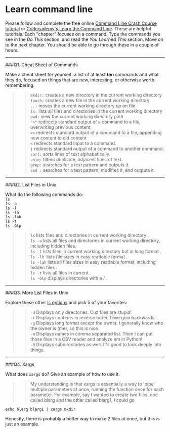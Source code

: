 # Learn command line

Please follow and complete the free online [Command Line Crash Course
tutorial](https://web.archive.org/web/20160708171659/http://cli.learncodethehardway.org/book/) or [Codecademy's Learn the Command Line](https://www.codecademy.com/learn/learn-the-command-line). These are helpful tutorials. Each "chapter" focuses on a command. Type the commands you see in the _Do This_ section, and read the _You Learned This_ section. Move on to the next chapter. You should be able to go through these in a couple of hours.

---

###Q1.  Cheat Sheet of Commands  

Make a cheat sheet for yourself: a list of at least **ten** commands and what they do, focused on things that are new, interesting, or otherwise worth remembering.


> > `mkdir:` creates a new directory in the current working directory
`touch:` creates a new file in the current working directory   
`..:` moves the current working directory up on file   
`ls:` lists all files and directories in the current working directory   
`pwd:` view the current working directory path   
`">"` redirects standard output of a command to a file, overwriting previous content.  
`>>` redirects standard output of a command to a file, appending new content to old content  
`<`  redirects standard input to a command.  
`|` redirects standard output of a command to another command.  
`sort:` sorts lines of text alphabetically.  
`uniq:` filters duplicate, adjacent lines of text.  
`grep:` searches for a text pattern and outputs it.  
`sed :` searches for a text pattern, modifies it, and outputs it.  


---

###Q2.  List Files in Unix   

What do the following commands do:  
`ls`  
`ls -a`  
`ls -l`  
`ls -lh`  
`ls -lah`  
`ls -t`  
`ls -Glp`  

> > `ls` lists files and directories in current working directory .  
`ls -a`  lists all files and directories in current working directory, including hidden files.  
`ls -l`  lists files in current working directory but in long format .  
`ls -lh`  lists file sizes in easy readable format .  
`ls -lah` lists all files sizes in easy readable format, including hidden files .  
`ls -t`  lists all files in current .  
`ls -Glp`  displays directories with a / .  

---

###Q3.  More List Files in Unix  

Explore these other [ls options](http://www.techonthenet.com/unix/basic/ls.php) and pick 5 of your favorites:

> > `-d` Displays only directories. Cuz files are stupid!    
`-r` Displays contents in reverse order. Love goin backwards.    
`-g` Displays long format except the owner. I generally know who the owner is (me), so this is nice.  
`-m` Displays names in comma separated list. Then I can put those files in a CSV reader and analyze em in Python!  
`-R` Displays subdirectories as well. It's good to look deeply into things.  

---

###Q4.  Xargs   

What does `xargs` do? Give an example of how to use it.

> > My understanding is that xargs is essentially a way to 'pipe' multiple parameters at once, running the function once for each parameter. For example, say I wanted to create two files, one called blarg and the other called blarg1, I could go
```
echo blarg blarg1 | xargs mkdir
```
 Honestly, there is probably a better way to make 2 files at once, but this is just an example.

